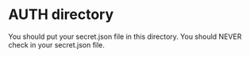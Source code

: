 # AUTH directory

You should put your secret.json file in this directory.  You should NEVER check in your secret.json file.  
